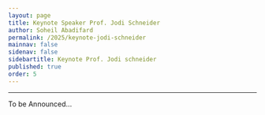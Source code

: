 ```yaml
---
layout: page
title: Keynote Speaker Prof. Jodi Schneider
author: Soheil Abadifard
permalink: /2025/keynote-jodi-schneider
mainnav: false
sidenav: false
sidebartitle: Keynote Prof. Jodi schneider
published: true
order: 5
---
```


----------------------------------------------------------------

To be Announced...